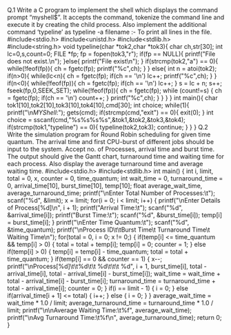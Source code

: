 Q.1 Write a C program to implement the shell which displays the command prompt “myshell$”. It accepts the command, tokenize the command line and execute it by 
creating the child process. Also implement the additional command ‘typeline’ as typeline -a filename :- To print all lines in the file.
#include<stdio.h>
#include<unistd.h>
#include<stdlib.h>
#include<string.h>
void typeline(char *tok2,char *tok3){
char ch,str[30];
int lc=0,s,count=0;
FILE *fp;
fp = fopen(tok3,"r");
if(fp == NULL){
printf("File does not exist.\n");
}else{
printf("File exist\n");
}
if(strcmp(tok2,"a") == 0){
while(!feof(fp)){
ch = fgetc(fp);
printf("%c",ch);
}
}
else{
int n = atoi(tok2);
if(n>0){
while(lc<n){
ch = fgetc(fp);
if(ch == '\n')
lc++;
printf("%c",ch);
}
}
if(n<0){
while(!feof(fp)){
ch = fgetc(fp);
if(ch == '\n')
lc++;
}
s = lc + n;
s++;
fseek(fp,0,SEEK_SET);
while(!feof(fp)){
ch = fgetc(fp);
while (count!=s)
{
ch = fgetc(fp);
if(ch == '\n')
count++;
}
printf("%c",ch);
}
}
}
}
int main(){
char tok1[10],tok2[10],tok3[10],tok4[10],cmd[30];
int choice;
while(1){
printf("\n$MYShell$:");
gets(cmd);
if(strcmp(cmd,"exit") == 0){
exit(0);
}
int choice = sscanf(cmd,"%s%s%s%s",&tok1,&tok2,&tok3,&tok4);
if(strcmp(tok1,"typeline") == 0){
typeline(tok2,tok3);
continue;
}
}
}
Q.2 Write the simulation program for Round Robin scheduling for given time quantum. The arrival time and first CPU-burst of different jobs should be input to the system. 
Accept no. of Processes, arrival time and burst time. The output should give the Gantt chart, turnaround time and waiting time for each process. Also display the average 
turnaround time and average waiting time.
#include<stdio.h>
#include<stdlib.h>
int main() 
{ 
int i, limit, total = 0, x, counter = 0, time_quantum; 
int wait_time = 0, turnaround_time = 0, arrival_time[10], burst_time[10], temp[10]; 
float average_wait_time, average_turnaround_time;
printf("\nEnter Total Number of Processes:\t"); 
scanf("%d", &limit); 
x = limit; 
for(i = 0; i < limit; i++) 
{
printf("\nEnter Details of Process[%d]\n", i + 1);
printf("Arrival Time:\t");
scanf("%d", &arrival_time[i]);
printf("Burst Time:\t");
scanf("%d", &burst_time[i]); 
temp[i] = burst_time[i];
} 
printf("\nEnter Time Quantum:\t"); 
scanf("%d", &time_quantum); 
printf("\nProcess ID\t\tBurst Time\t Turnaround Time\t Waiting Time\n");
for(total = 0, i = 0; x != 0;) 
{ 
if(temp[i] <= time_quantum && temp[i] > 0) 
{ 
total = total + temp[i]; 
temp[i] = 0;
counter = 1; 
} 
else if(temp[i] > 0) 
{ 
temp[i] = temp[i] - time_quantum; 
total = total + time_quantum; 
} 
if(temp[i] == 0 && counter == 1) 
{ 
x--; 
printf("\nProcess[%d]\t\t%d\t\t %d\t\t\t %d", i + 1, burst_time[i], total - arrival_time[i], total - arrival_time[i] - burst_time[i]);
wait_time = wait_time + total - arrival_time[i] - burst_time[i]; 
turnaround_time = turnaround_time + total - arrival_time[i]; 
counter = 0; 
} 
if(i == limit - 1) 
{
i = 0; 
}
else if(arrival_time[i + 1] <= total) 
{
i++;
}
else
{
i = 0;
}
} 
average_wait_time = wait_time * 1.0 / limit;
average_turnaround_time = turnaround_time * 1.0 / limit;
printf("\n\nAverage Waiting Time:\t%f", average_wait_time); 
printf("\nAvg Turnaround Time:\t%f\n", average_turnaround_time); 
return 0; 
}
